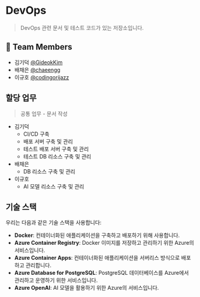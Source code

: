 # DevOps

> DevOps 관련 문서 및 테스트 코드가 있는 저장소입니다.

## 👥 Team Members

- 김기덕 [@GideokKim](https://github.com/GideokKim)
- 배채은 [@chaeengg](https://github.com/chaeengg)
- 이규호 [@codingorijazz](https://github.com/codingorijazz)

## 할당 업무

> 공통 업무 - 문서 작성

- 김기덕
  - CI/CD 구축
  - 배포 서버 구축 및 관리
  - 테스트 배포 서버 구축 및 관리
  - 테스트 DB 리소스 구축 및 관리
- 배채은
  - DB 리소스 구축 및 관리
- 이규호
  - AI 모델 리소스 구축 및 관리

## 기술 스택

우리는 다음과 같은 기술 스택을 사용합니다:

- **Docker**: 컨테이너화된 애플리케이션을 구축하고 배포하기 위해 사용합니다.
- **Azure Container Registry**: Docker 이미지를 저장하고 관리하기 위한 Azure의 서비스입니다.
- **Azure Container Apps**: 컨테이너화된 애플리케이션을 서버리스 방식으로 배포하고 관리합니다.
- **Azure Database for PostgreSQL**: PostgreSQL 데이터베이스를 Azure에서 관리하고 운영하기 위한 서비스입니다.
- **Azure OpenAI**: AI 모델을 활용하기 위한 Azure의 서비스입니다.
